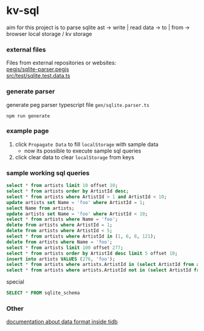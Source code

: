 # kv-sql

aim for this project is to parse sqlite ast -> write | read data -> to | from -> browser local storage / kv storage

### external files

Files from external repositories or websites:  
[pegjs/sqlite-parser.pegjs](https://github.com/codeschool/sqlite-parser)  
[src/test/sqlite.test.data.ts](https://www.sqlitetutorial.net/sqlite-sample-database/)

### generate parser

generate peg parser typescript file `gen/sqlite.parser.ts`
```shell
npm run generate
```

### example page
1. click `Propagate Data` to fill `localStorage` with sample data
   - now its possible to execute sample sql queries
2. click clear data to clear `localStorage` from keys

### sample working sql queries
```sql
select * from artists limit 10 offset 10;
select * from artists order by ArtistId desc;
select * from artists where ArtistId > 1 and ArtistId < 10;
update artists set Name = 'foo' where ArtistId = 1;
select Name from artists;
update artists set Name = 'foo' where ArtistId < 10;
select * from artists where Name = 'foo';
delete from artists where ArtistId = 1;
delete from artists where ArtistId < 5;
select * from artists where ArtistId in (1, 6, 8, 121);
delete from artists where Name = 'foo';
select * from artists limit 100 offset 277;
select * from artists order by ArtistId desc limit 5 offset 10;
insert into artists VALUES (276, 'foo');
select * from artists where artists.ArtistId in (select ArtistId from albums);
select * from artists where artists.ArtistId not in (select ArtistId from albums);
```

special  
```sql
SELECT * FROM sqlite_schema
```

### Other

[documentation about data format inside tidb](https://www.pingcap.com/blog/tidb-internal-computing/)